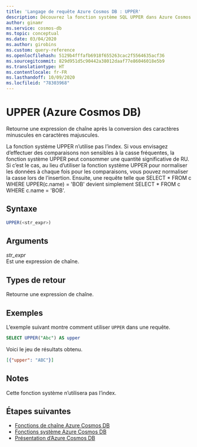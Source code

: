 ```yaml
---
title: 'Langage de requête Azure Cosmos DB : UPPER'
description: Découvrez la fonction système SQL UPPER dans Azure Cosmos DB.
author: ginamr
ms.service: cosmos-db
ms.topic: conceptual
ms.date: 03/04/2020
ms.author: girobins
ms.custom: query-reference
ms.openlocfilehash: 5129b4fffafb6918f655263cac2f5564635acf36
ms.sourcegitcommit: 829d951d5c90442a38012daaf77e86046018e5b9
ms.translationtype: HT
ms.contentlocale: fr-FR
ms.lasthandoff: 10/09/2020
ms.locfileid: "78303968"
---
```

# <a name="upper-azure-cosmos-db"></a>UPPER (Azure Cosmos DB)
 Retourne une expression de chaîne après la conversion des caractères minuscules en caractères majuscules.  

La fonction système UPPER n’utilise pas l’index. Si vous envisagez d’effectuer des comparaisons non sensibles à la casse fréquentes, la fonction système UPPER peut consommer une quantité significative de RU. Si c’est le cas, au lieu d’utiliser la fonction système UPPER pour normaliser les données à chaque fois pour les comparaisons, vous pouvez normaliser la casse lors de l’insertion. Ensuite, une requête telle que SELECT * FROM c WHERE UPPER(c.name) = 'BOB' devient simplement SELECT * FROM c WHERE c.name = 'BOB'.

## <a name="syntax"></a>Syntaxe
  
```sql
UPPER(<str_expr>)  
```  
  
## <a name="arguments"></a>Arguments
  
*str_expr*  
   Est une expression de chaîne.  
  
## <a name="return-types"></a>Types de retour
  
  Retourne une expression de chaîne.  
  
## <a name="examples"></a>Exemples
  
  L’exemple suivant montre comment utiliser `UPPER` dans une requête.  
  
```sql
SELECT UPPER("Abc") AS upper  
```  
  
 Voici le jeu de résultats obtenu.  
  
```json
[{"upper": "ABC"}]  
```

## <a name="remarks"></a>Notes

Cette fonction système n’utilisera pas l’index.

## <a name="next-steps"></a>Étapes suivantes

- [Fonctions de chaîne Azure Cosmos DB](sql-query-string-functions.md)
- [Fonctions système Azure Cosmos DB](sql-query-system-functions.md)
- [Présentation d’Azure Cosmos DB](introduction.md)
